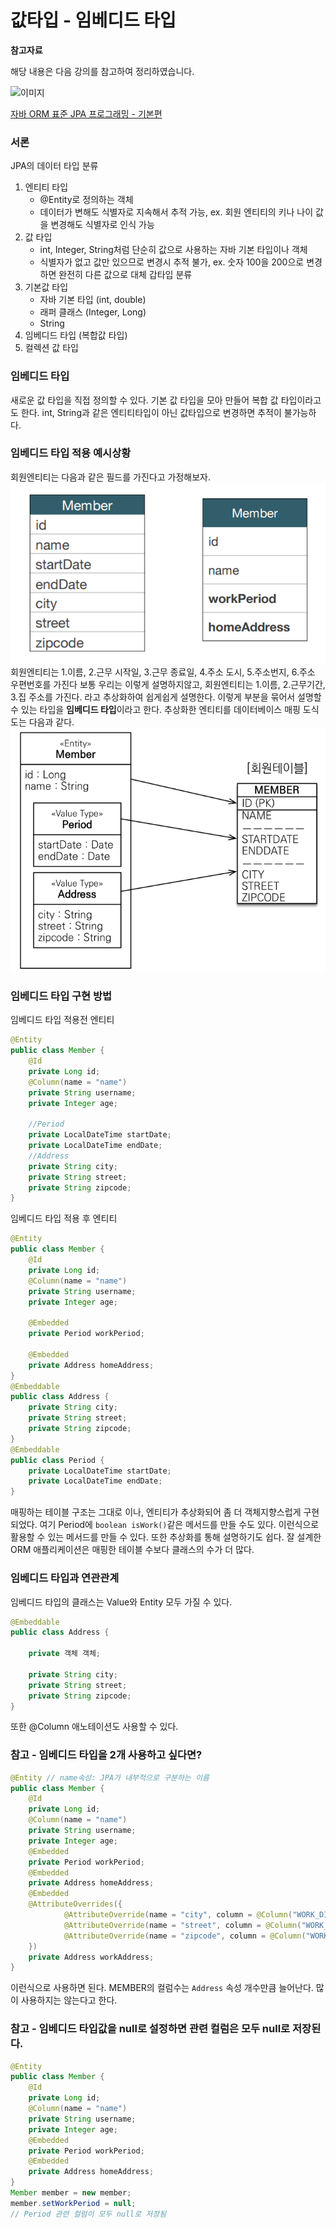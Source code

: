 # 값타입 - 임베디드 타입

**참고자료**

해당 내용은 다음 강의를 참고하여 정리하였습니다.

![이미지](https://cdn.inflearn.com/public/courses/324109/course_cover/161476f8-f0b7-4b04-b293-ce648c2ea445/kyh_jsp.png)

[자바 ORM 표준 JPA 프로그래밍 - 기본편](https://www.inflearn.com/course/ORM-JPA-Basic/dashboard)



### 서론
JPA의 데이터 타입 분류
1. 엔티티 타입
   - @Entity로 정의하는 객체
   - 데이터가 변해도 식별자로 지속해서 추적 가능, ex. 회원 엔티티의 키나 나이 값을 변경해도 식별자로 인식 가능
2. 값 타입
   - int, Integer, String처럼 단순히 값으로 사용하는 자바 기본 타입이나 객체
   - 식별자가 없고 값만 있으므로 변경시 추적 불가, ex. 숫자 100을 200으로 변경하면 완전히 다른 값으로 대체
갑타입 분류
1. 기본값 타입
   - 자바 기본 타입 (int, double)
   - 래퍼 클래스 (Integer, Long)
   - String
2. 임베디드 타입 (복합값 타입)
3. 컬렉션 값 타입
### 임베디드 타입
새로운 값 타입을 직접 정의할 수 있다.
기본 값 타입을 모아 만들어 복합 값 타입이라고도 한다.
int, String과 같은 엔티티타입이 아닌 값타입으로 변경하면 추적이 불가능하다.
### 임베디드 타입 적용 예시상황
회원엔티티는 다음과 같은 필드를 가진다고 가정해보자.
![image-20231016233232973](img/image-20231016233232973.png)
회원엔티티는
1.이름, 2.근무 시작일, 3.근무 종료일, 4.주소 도시, 5.주소번지, 6.주소 우편번호를 가진다
보통 우리는 이렇게 설명하지않고, 
회원엔티티는
1.이름, 2.근무기간, 3.집 주소를 가진다.
라고 추상화하여 쉽게쉽게 설명한다. 이렇게 부분을 묶어서 설명할 수 있는 타입을 **임베디드 타입**이라고 한다.
추상화한 엔티티를 데이터베이스 매핑 도식도는 다음과 같다.
![image-20231016233324133](img/image-20231016233324133.png)
### 임베디드 타입 구현 방법
임베디드 타입 적용전 엔티티
```java
@Entity
public class Member {
    @Id
    private Long id;
    @Column(name = "name")
    private String username;
    private Integer age;
	
    //Period
    private LocalDateTime startDate;
    private LocalDateTime endDate;
    //Address
    private String city;
    private String street;
    private String zipcode;
}
```
임베디드 타입 적용 후 엔티티
```java
@Entity
public class Member {
    @Id
    private Long id;
    @Column(name = "name")
    private String username;
    private Integer age;
    
    @Embedded
    private Period workPeriod;
    
    @Embedded
    private Address homeAddress;
}
@Embeddable
public class Address {
    private String city;
    private String street;
    private String zipcode;
}
@Embeddable
public class Period {
    private LocalDateTime startDate;
    private LocalDateTime endDate;
}
```
매핑하는 테이블 구조는 그대로 이나, 엔티티가 추상화되어 좀 더 객체지향스럽게 구현되었다.
여기 Period에 `boolean isWork()`같은 메서드를 만들 수도 있다. 이런식으로 활용할 수 있는 메서드를 만들 수 있다.
또한 추상화를 통해 설명하기도 쉽다.
잘 설계한 ORM 애플리케이션은 매핑한 테이블 수보다 클래스의 수가 더 많다.
### 임베디드 타입과 연관관계
임베디드 타입의 클래스는 Value와 Entity 모두 가질 수 있다.
```java
@Embeddable
public class Address {
	
    private 객체 객체;
    
    private String city;
    private String street;
    private String zipcode;
}
```
또한 @Column 애노테이션도 사용할 수 있다.
### 참고 - 임베디드 타입을 2개 사용하고 싶다면?
```java
@Entity // name속성: JPA가 내부적으로 구분하는 이름
public class Member {
    @Id
    private Long id;
    @Column(name = "name")
    private String username;
    private Integer age;
    @Embedded
    private Period workPeriod;
    @Embedded
    private Address homeAddress;
    @Embedded
    @AttributeOverrides({
            @AttributeOverride(name = "city", column = @Column("WORK_DITY")),
            @AttributeOverride(name = "street", column = @Column("WORK_STREET")),
            @AttributeOverride(name = "zipcode", column = @Column("WORK_ZIPCODE"))
    })
    private Address workAddress;
}
```
이런식으로 사용하면 된다. MEMBER의 컬럼수는 `Address` 속성 개수만큼 늘어난다.
많이 사용하지는 않는다고 한다.
### 참고 - 임베디드 타입값을 null로 설정하면 관련 컬럼은 모두 null로 저장된다.
```java
@Entity
public class Member {
    @Id
    private Long id;
    @Column(name = "name")
    private String username;
    private Integer age;
    @Embedded
    private Period workPeriod;
    @Embedded
    private Address homeAddress;
}
Member member = new member;
member.setWorkPeriod = null;
// Period 관련 컬럼이 모두 null로 저장됨
```

